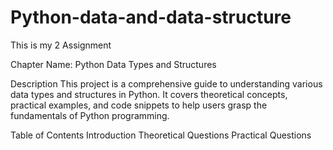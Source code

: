 # Python-data-and-data-structure
This is my 2 Assignment 

Chapter Name:
Python Data Types and Structures

Description
This project is a comprehensive guide to understanding various data types and structures in Python. It covers theoretical concepts, practical examples, and code snippets to help users grasp the fundamentals of Python programming.

Table of Contents
Introduction
Theoretical Questions
Practical Questions
